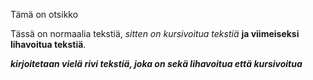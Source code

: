 Tämä on otsikko

Tässä on normaalia tekstiä, *sitten on kursivoitua tekstiä* **ja viimeiseksi lihavoitua tekstiä**.

***kirjoitetaan vielä rivi tekstiä, joka on sekä lihavoitua että kursivoitua***

